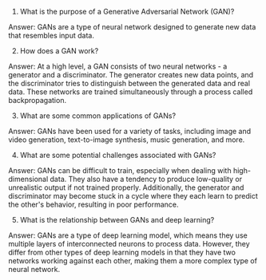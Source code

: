 1. What is the purpose of a Generative Adversarial Network (GAN)?

Answer: GANs are a type of neural network designed to generate new data that resembles input data.

2. How does a GAN work?

Answer: At a high level, a GAN consists of two neural networks - a generator and a discriminator. The generator creates new data points, and the discriminator tries to distinguish between the generated data and real data. These networks are trained simultaneously through a process called backpropagation.

3. What are some common applications of GANs?

Answer: GANs have been used for a variety of tasks, including image and video generation, text-to-image synthesis, music generation, and more.

4. What are some potential challenges associated with GANs?

Answer: GANs can be difficult to train, especially when dealing with high-dimensional data. They also have a tendency to produce low-quality or unrealistic output if not trained properly. Additionally, the generator and discriminator may become stuck in a cycle where they each learn to predict the other's behavior, resulting in poor performance.

5. What is the relationship between GANs and deep learning?

Answer: GANs are a type of deep learning model, which means they use multiple layers of interconnected neurons to process data. However, they differ from other types of deep learning models in that they have two networks working against each other, making them a more complex type of neural network.
